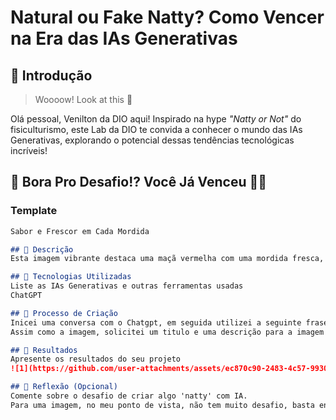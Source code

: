 # Natural ou Fake Natty? Como Vencer na Era das IAs Generativas

## 🚀 Introdução

> Woooow! Look at this 👀

Olá pessoal, Venilton da DIO aqui! Inspirado na hype _"Natty or Not"_ do fisiculturismo, este Lab da DIO te convida a conhecer o mundo das IAs Generativas, explorando o potencial dessas tendências tecnológicas incríveis!

## 🎯 Bora Pro Desafio!? Você Já Venceu 💪🤓

### Template

```markdown
Sabor e Frescor em Cada Mordida

## 📒 Descrição
Esta imagem vibrante destaca uma maçã vermelha com uma mordida fresca, revelando seu interior suculento e crocante. Gotículas de água sobre a casca brilhante enfatizam a qualidade e o frescor da fruta, tornando-a irresistível e convidativa. Com fundo simples e iluminação suave, a imagem foca na maçã, capturando a essência de um produto natural e delicioso, perfeito para um anúncio que celebra sabor e frescor.

## 🤖 Tecnologias Utilizadas
Liste as IAs Generativas e outras ferramentas usadas
ChatGPT

## 🧐 Processo de Criação
Inicei uma conversa com o Chatgpt, em seguida utilizei a seguinte frase: "imagem ultrarrealista de uma maçã mordida para um anuncio comercial"
Assim como a imagem, solicitei um titulo e uma descrição para a imagem gerada e o resultado foi esse

## 🚀 Resultados
Apresente os resultados do seu projeto
![1](https://github.com/user-attachments/assets/ec870c90-2483-4c57-9930-c1cf09f4bc6d)

## 💭 Reflexão (Opcional)
Comente sobre o desafio de criar algo 'natty' com IA.
Para uma imagem, no meu ponto de vista, não tem muito desafio, basta encontrar uma boa IA criadora de imagens.

